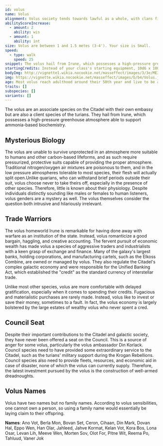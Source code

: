 ```yaml
---
id: volus
name: Volus
alignment: Volus society tends towards lawful as a whole, with clans fighting over economic resources and aggressive negotiating, even if they are individually chaotic individuals. They tend towards neutral morality.
abilityScoreIncrease:
  - amount: 2
    ability: wis
  - amount: 1
    ability: int
size: Volus are between 1 and 1.5 metes (3-4'). Your size is Small.
speed:
  - type: walk
    speed: 25
snippet: The volus hail from Irune, which possesses a high-pressure greenhouse atmosphere able to support an ammonia-based biochemistry. As a result, the volus must wear pressure suits and breathers when dealing with other species.
startingCredits: Instead of your class's starting equipment, 10d6 x 1000 + 10,000 credits to buy your own equipment.
bodyImg: http://vignette1.wikia.nocookie.net/masseffect/images/3/3e/ME3_Volus_Adept.png/revision/latest/scale-to-width-down/500
img: https://vignette.wikia.nocookie.net/masseffect/images/b/b4/Volus.jpg/revision/latest/scale-to-width-down/640?cb=20121009195731
age: Most volus reach adulthood around their 50th year and live to be around 200 years-old.
traits: []
subspecies: []
variants: []
---
```


The volus are an associate species on the Citadel with their own embassy but are also a client species of the turians. They
hail from Irune, which possesses a high-pressure greenhouse atmosphere able to support ammonia-based biochemistry.

## Mysterious Biology
The volus are unable to survive unprotected in an atmosphere more suitable to humans and other carbon-based lifeforms,
and as such require pressurized, protective suits capable of providing the proper atmosphere. Traditional nitrogen/oxygen
air mixtures are poisonous to them, and in the low pressure atmospheres tolerable to most species, their flesh will actually
split open.Unlike quarians, who can withstand brief periods outside their suit, volus choose never to take theirs off,
especially in the presence of other species. Therefore, little is known about their physiology. Despite individuals distinctly
sounding like males or females to human listeners, volus genders are a mystery as well. The volus themselves consider
the question both intrusive and hilariously irrelevant.

## Trade Warriors
The volus homeworld Irune is remarkable for having done away with warfare as an institution of the state. Instead,
volus romanticize a good bargain, haggling, and creative accounting. The fervent pursuit of economic wealth has
made volus a species of aggressive traders and industrialists with a keen grasp of exchange and finance.
Many of the galaxy's largest banks, holding corporations, and manufacturing cartels, such as the
Elkoss Combine, are owned or managed by volus. They also regulate the Citadel's complex galactic economy and were
responsible for the Unified Banking Act, which established the "credit" as the standard currency of interstellar
trade.

Unlike most other species, volus are more comfortable with delayed gratification, especially when it comes to spending
their credits. Fugacious and materialistic purchases are rarely made. Instead, volus like to invest or save their money,
sometimes to a fault. In fact, the volus economy is largely bolstered by the large estates of wealthy volus who never
spent a cred.

## Council Seat
Despite their important contributions to the Citadel and galactic society, they have never been offered a seat on the
Council. This is a source of anger for some volus, particularly the volus ambassador Din Korlack. Council species need
to have provided some extraordinary service to the Citadel, such as the turians' military support during the
Krogan Rebellions. Council species also need to provide fleets, resources, and economic aid in case of disaster,
none of which the volus can currently supply. Therefore, the latest investment pursued by the volus is the construction
of well-armed dreadnoughts.

## Volus Names
Volus have two names but no family names. According to volus sensibilities, one cannot own a person, so using a family
name would essentially be laying claim to their offspring.

__Names__: Ano Vot, Berla Mon, Bovan Set, Ceron, Cihaan, Din Mark, Dovan Hal, Eppo Wen, Han Olar, Jahleed,
Jahve Kormat, Kelan Vot, Kora Bos, Lona Osar, Levan Lih, Meeve Wen, Morten Sov, Olot For, Pitne Wit, Reema Po, Tahluud, Vaner Jok

<source-reference pages="Volus" source="wiki"></source-reference>
